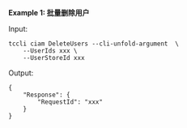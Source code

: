 **Example 1: 批量删除用户**



Input: 

```
tccli ciam DeleteUsers --cli-unfold-argument  \
    --UserIds xxx \
    --UserStoreId xxx
```

Output: 
```
{
    "Response": {
        "RequestId": "xxx"
    }
}
```

